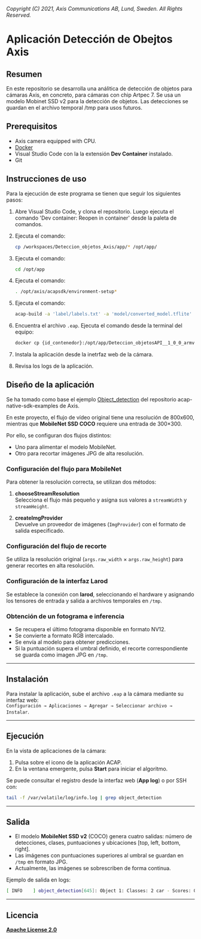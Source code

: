 *Copyright (C) 2021, Axis Communications AB, Lund, Sweden. All Rights Reserved.*

# Aplicación Detección de Obejtos Axis

## Resumen

En este repositorio se desarrolla una análitica de detección de objetos para cámaras Axis, en concreto, para cámaras con chip Artpec 7. Se usa un modelo Mobinet SSD v2 para la detección de objetos. Las detecciones se guardan en el archivo temporal /tmp para usos futuros.

## Prerequisitos

- Axis camera equipped with CPU.
- [Docker](https://docs.docker.com/get-docker/)
- Visual Studio Code con la la extensión **Dev Container** instalado.
- Git

## Instrucciones de uso

Para la ejecución de este programa se tienen que seguir los siguientes pasos:

1. Abre Visual Studio Code, y clona el repositorio. Luego ejecuta el comando 'Dev container: Reopen in container' desde la paleta de comandos.

2. Ejecuta el comando:
    ```sh
    cp /workspaces/Deteccion_objetos_Axis/app/* /opt/app/
    ```

3. Ejecuta el comando:
    ```sh
    cd /opt/app
    ```

4. Ejecuta el comando:
    ```sh
    . /opt/axis/acapsdk/environment-setup*
    ```

5. Ejecuta el comando:
    ```sh
    acap-build -a 'label/labels.txt' -a 'model/converted_model.tflite'
    ```

6. Encuentra el archivo `.eap`.
    Ejecuta el comando desde la terminal del equipo:
    ```sh
    docker cp {id_contenedor}:/opt/app/Deteccion_objetosAPI__1_0_0_armv7hf.eap /home/pmjuarezm/Documentos/
    ```

7. Instala la aplicación desde la inetrfaz web de la cámara.

8. Revisa los logs de la aplicación.

## Diseño de la aplicación

Se ha tomado como base el ejemplo [Object_detection](https://github.com/AxisCommunications/acap-native-sdk-examples/tree/main/object-detection) del repositorio acap-native-sdk-examples de Axis.

En este proyecto, el flujo de vídeo original tiene una resolución de 800x600, mientras que **MobileNet SSD COCO** requiere una entrada de 300×300.

Por ello, se configuran dos flujos distintos:

- Uno para alimentar el modelo MobileNet.
- Otro para recortar imágenes JPG de alta resolución.

### Configuración del flujo para MobileNet

Para obtener la resolución correcta, se utilizan dos métodos:

1. **chooseStreamResolution**  
   Selecciona el flujo más pequeño y asigna sus valores a `streamWidth` y `streamHeight`.

2. **createImgProvider**  
   Devuelve un proveedor de imágenes (`ImgProvider`) con el formato de salida especificado.

### Configuración del flujo de recorte

Se utiliza la resolución original (`args.raw_width` × `args.raw_height`) para generar recortes en alta resolución.

### Configuración de la interfaz Larod

Se establece la conexión con **larod**, seleccionando el hardware y asignando los tensores de entrada y salida a archivos temporales en `/tmp`.

### Obtención de un fotograma e inferencia

- Se recupera el último fotograma disponible en formato NV12.
- Se convierte a formato RGB intercalado.
- Se envía al modelo para obtener predicciones.
- Si la puntuación supera el umbral definido, el recorte correspondiente se guarda como imagen JPG en `/tmp`.

---

## Instalación

Para instalar la aplicación, sube el archivo `.eap` a la cámara mediante su interfaz web:  
`Configuración → Aplicaciones → Agregar → Seleccionar archivo → Instalar`.

---

## Ejecución

En la vista de aplicaciones de la cámara:

1. Pulsa sobre el icono de la aplicación ACAP.
2. En la ventana emergente, pulsa **Start** para iniciar el algoritmo.

Se puede consultar el registro desde la interfaz web (**App log**) o por SSH con:

```sh
tail -f /var/volatile/log/info.log | grep object_detection
```

---

## Salida

- El modelo **MobileNet SSD v2** (COCO) genera cuatro salidas: número de detecciones, clases, puntuaciones y ubicaciones \[top, left, bottom, right\].
- Las imágenes con puntuaciones superiores al umbral se guardan en `/tmp` en formato JPG.
- Actualmente, las imágenes se sobrescriben de forma continua.

Ejemplo de salida en logs:

```sh
[ INFO    ] object_detection[645]: Object 1: Classes: 2 car - Scores: 0.769531 - Locations: [0.750146,0.086451,0.894765,0.299347]
```

---

## Licencia

**[Apache License 2.0](app/LICENSE)**
